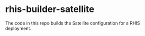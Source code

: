# rhis-builder-satellite
The code in this repo builds the Satellite configuration for a RHIS deployment.
